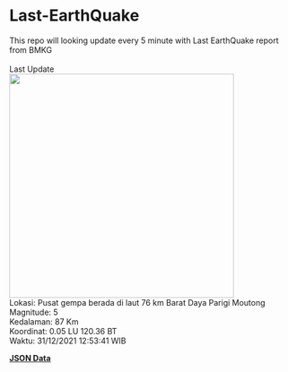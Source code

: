 # Last-EarthQuake
This repo will looking update every 5 minute with Last EarthQuake report from BMKG
<br>
<br>
Last Update
<br>
<img src="https://ews.bmkg.go.id/TEWS/data/20211231125341.mmi.jpg" width="400"/>
<br>
Lokasi: Pusat gempa berada di laut 76 km Barat Daya Parigi Moutong <br>
Magnitude: 5 <br>
Kedalaman: 87 Km <br>
Koordinat: 0.05 LU 120.36 BT <br>
Waktu: 31/12/2021 12:53:41 WIB <br>

<a href="./data/data.json">**JSON Data**</a>

